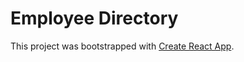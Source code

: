 # Employee Directory  

This project was bootstrapped with [Create React App](https://github.com/facebook/create-react-app).
